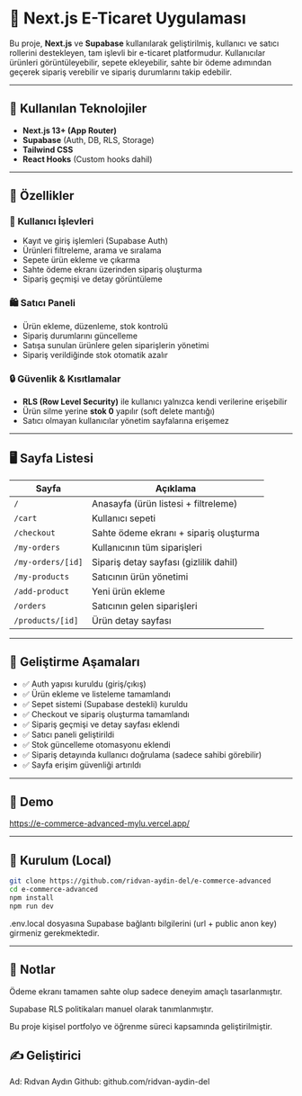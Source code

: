 # 🛒 Next.js E-Ticaret Uygulaması

Bu proje, **Next.js** ve **Supabase** kullanılarak geliştirilmiş, kullanıcı ve satıcı rollerini destekleyen, tam işlevli bir e-ticaret platformudur. Kullanıcılar ürünleri görüntüleyebilir, sepete ekleyebilir, sahte bir ödeme adımından geçerek sipariş verebilir ve sipariş durumlarını takip edebilir.

---

## 🔧 Kullanılan Teknolojiler

- **Next.js 13+ (App Router)**
- **Supabase** (Auth, DB, RLS, Storage)
- **Tailwind CSS**
- **React Hooks** (Custom hooks dahil)

---

## 🚀 Özellikler

### 👤 Kullanıcı İşlevleri

- Kayıt ve giriş işlemleri (Supabase Auth)
- Ürünleri filtreleme, arama ve sıralama
- Sepete ürün ekleme ve çıkarma
- Sahte ödeme ekranı üzerinden sipariş oluşturma
- Sipariş geçmişi ve detay görüntüleme

### 🛍️ Satıcı Paneli

- Ürün ekleme, düzenleme, stok kontrolü
- Sipariş durumlarını güncelleme
- Satışa sunulan ürünlere gelen siparişlerin yönetimi
- Sipariş verildiğinde stok otomatik azalır

### 🔒 Güvenlik & Kısıtlamalar

- **RLS (Row Level Security)** ile kullanıcı yalnızca kendi verilerine erişebilir
- Ürün silme yerine **stok 0** yapılır (soft delete mantığı)
- Satıcı olmayan kullanıcılar yönetim sayfalarına erişemez

---

## 🖥️ Sayfa Listesi

| Sayfa             | Açıklama                               |
| ----------------- | -------------------------------------- |
| `/`               | Anasayfa (ürün listesi + filtreleme)   |
| `/cart`           | Kullanıcı sepeti                       |
| `/checkout`       | Sahte ödeme ekranı + sipariş oluşturma |
| `/my-orders`      | Kullanıcının tüm siparişleri           |
| `/my-orders/[id]` | Sipariş detay sayfası (gizlilik dahil) |
| `/my-products`    | Satıcının ürün yönetimi                |
| `/add-product`    | Yeni ürün ekleme                       |
| `/orders`         | Satıcının gelen siparişleri            |
| `/products/[id]`  | Ürün detay sayfası                     |

---

## 🔄 Geliştirme Aşamaları

- ✅ Auth yapısı kuruldu (giriş/çıkış)
- ✅ Ürün ekleme ve listeleme tamamlandı
- ✅ Sepet sistemi (Supabase destekli) kuruldu
- ✅ Checkout ve sipariş oluşturma tamamlandı
- ✅ Sipariş geçmişi ve detay sayfası eklendi
- ✅ Satıcı paneli geliştirildi
- ✅ Stok güncelleme otomasyonu eklendi
- ✅ Sipariş detayında kullanıcı doğrulama (sadece sahibi görebilir)
- ✅ Sayfa erişim güvenliği artırıldı

---

## 📸 Demo

https://e-commerce-advanced-mylu.vercel.app/

---

## 📁 Kurulum (Local)

```bash
git clone https://github.com/ridvan-aydin-del/e-commerce-advanced
cd e-commerce-advanced
npm install
npm run dev
```

.env.local dosyasına Supabase bağlantı bilgilerini (url + public anon key) girmeniz gerekmektedir.

---

## 📌 Notlar

Ödeme ekranı tamamen sahte olup sadece deneyim amaçlı tasarlanmıştır.

Supabase RLS politikaları manuel olarak tanımlanmıştır.

Bu proje kişisel portfolyo ve öğrenme süreci kapsamında geliştirilmiştir.

## ✍️ Geliştirici

Ad: Rıdvan Aydın
Github: github.com/ridvan-aydin-del
